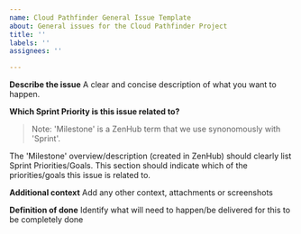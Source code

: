 ```yaml
---
name: Cloud Pathfinder General Issue Template
about: General issues for the Cloud Pathfinder Project
title: ''
labels: ''
assignees: ''

---
```


**Describe the issue**
A clear and concise description of what you want to happen.

**Which Sprint Priority is this issue related to?**
> Note: 'Milestone' is a ZenHub term that we use synonomously with 'Sprint'. 

The 'Milestone' overview/description (created in ZenHub) should clearly list Sprint Priorities/Goals. This section should indicate which of the priorities/goals this issue is related to.

**Additional context**
Add any other context, attachments or screenshots

**Definition of done**
Identify what will need to happen/be delivered for this to be completely done
